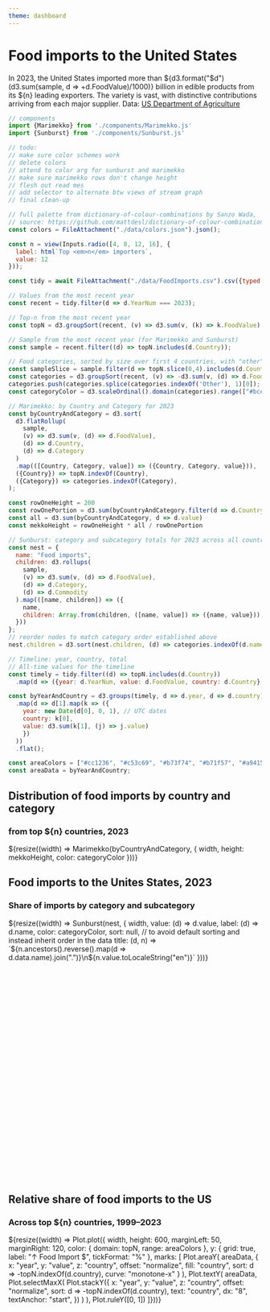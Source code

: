 ```yaml
---
theme: dashboard
---
```


# Food imports to the United States

In 2023, the United States imported more than ${d3.format("$d")(d3.sum(sample, d => +d.FoodValue)/1000)} billion in edible products from its ${n} leading exporters. The variety is vast, with distinctive contributions arriving from each major supplier. Data: [US Department of Agriculture](https://www.ers.usda.gov/data-products/u-s-food-imports/)

```js
// components
import {Marimekko} from './components/Marimekko.js'
import {Sunburst} from './components/Sunburst.js'
```

```js
// todo:
// make sure color schemes work
// delete colors
// attend to color arg for sunburst and marimekko
// make sure marimekko rows don't change height
// flesh out read mes
// add selector to alternate btw views of stream graph
// final clean-up
```

```js
// full palette from dictionary-of-colour-combinations by Sanzo Wada,
// source: https://github.com/mattdesl/dictionary-of-colour-combinations/blob/master/colors.json
const colors = FileAttachment("./data/colors.json").json();
```

```js
const n = view(Inputs.radio([4, 8, 12, 16], {
  label: html`Top <em>n</em> importers`,
  value: 12
}));
```

```js
const tidy = await FileAttachment("./data/FoodImports.csv").csv({typed: true});

// Values from the most recent year
const recent = tidy.filter(d => d.YearNum === 2023);

// Top-n from the most recent year
const topN = d3.groupSort(recent, (v) => d3.sum(v, (k) => k.FoodValue), (d) => d.Country).slice(-n).reverse();

// Sample from the most recent year (for Marimekko and Sunburst)
const sample = recent.filter((d) => topN.includes(d.Country));
```

```js
// Food categories, sorted by size over first 4 countries, with "other" moved to the end
const sampleSlice = sample.filter(d => topN.slice(0,4).includes(d.Country))
const categories = d3.groupSort(recent, (v) => -d3.sum(v, (d) => d.FoodValue), (d) => d.Category)
categories.push(categories.splice(categories.indexOf('Other'), 1)[0]);
const categoryColor = d3.scaleOrdinal().domain(categories).range(["#bce4e5", "#a7d4e4", "#a5c8d1", "#97acc8", "#96d1aa", "#78cdd0", "#62c6bf", "#0093a5", "#00939b", "#099197", "#5a82b3", "#006eb8", "#007190", "#005b8d"]);
```

```js
// Marimekko: by Country and Category for 2023
const byCountryAndCategory = d3.sort(
  d3.flatRollup(
    sample,
    (v) => d3.sum(v, (d) => d.FoodValue),
    (d) => d.Country,
    (d) => d.Category
  )
  .map(([Country, Category, value]) => ({Country, Category, value})),
  ({Country}) => topN.indexOf(Country), 
  ({Category}) => categories.indexOf(Category),
);

const rowOneHeight = 200
const rowOnePortion = d3.sum(byCountryAndCategory.filter(d => d.Country === topN[0]), d => d.value)
const all = d3.sum(byCountryAndCategory, d => d.value)
const mekkoHeight = rowOneHeight * all / rowOnePortion
```

```js
// Sunburst: category and subcategory totals for 2023 across all countries
const nest = {
  name: "Food imports",
  children: d3.rollups(
    sample,
    (v) => d3.sum(v, (d) => d.FoodValue),
    (d) => d.Category,
    (d) => d.Commodity
  ).map(([name, children]) => ({
    name,
    children: Array.from(children, ([name, value]) => ({name, value}))
  }))
};
// reorder nodes to match category order established above
nest.children = d3.sort(nest.children, (d) => categories.indexOf(d.name))
```

```js
// Timeline: year, country, total
// All-time values for the timeline
const timely = tidy.filter((d) => topN.includes(d.Country))
  .map(d => ({year: d.YearNum, value: d.FoodValue, country: d.Country}));

const byYearAndCountry = d3.groups(timely, d => d.year, d => d.country)
  .map(d => d[1].map(k => ({
    year: new Date(d[0], 0, 1), // UTC dates
    country: k[0],
    value: d3.sum(k[1], (j) => j.value)
    })
  ))
  .flat();

const areaColors = ["#cc1236", "#c53c69", "#b73f74", "#b71f57", "#a94151", "#a84222", "#a62c37", "#ab2439", "#a72144", "#7c4226", "#793327", "#82241f", "#7d133a", "#802626", "#642d5e", "#6d4145"];
const areaData = byYearAndCountry;
```

<div class="grid grid-cols-2" style="grid-auto-rows: auto;">
  <div class="card grid-colspan-2">
    <h2>Distribution of food imports by country and category</h2>
    <h3>from top ${n} countries, 2023</h3>
    ${resize((width) => Marimekko(byCountryAndCategory, {
      width,
      height: mekkoHeight,
      color: categoryColor
    }))}
  </div>
  <div class="card" style="min-height: 600px;">
    <h2>Food imports to the Unites States, 2023</h2>
    <h3>Share of imports by category and subcategory</h3>
    ${resize((width) => Sunburst(nest, {
      width,
      value: (d) => d.value,
      label: (d) => d.name,
      color: categoryColor,
      sort: null, // to avoid default sorting and instead inherit order in the data
      title: (d, n) => `${n.ancestors().reverse().map(d => d.data.name).join(".")}\n${n.value.toLocaleString("en")}`
    }))}
  </div>
  <div class="card">
    <h2>Relative share of food imports to the US</h2>
    <h3>Across top ${n} countries, 1999–2023</h3>
    ${resize((width) => Plot.plot({
      width,
      height: 600,
      marginLeft: 50,
      marginRight: 120,
      color: {
        domain: topN,
        range: areaColors
      },
      y: {
        grid: true,
        label: "↑ Food Import $",
        tickFormat: "%"
      },
      marks: [
        Plot.areaY(
          areaData,
          {
            x: "year",
            y: "value",
            z: "country",
            offset: "normalize",
            fill: "country",
            sort: d => -topN.indexOf(d.country), 
            curve: "monotone-x"
          }
        ),
        Plot.textY(
          areaData,
          Plot.selectMaxX(
            Plot.stackY({
              x: "year",
              y: "value",
              z: "country",
              offset: "normalize",
              sort: d => -topN.indexOf(d.country), 
              text: "country",
              dx: "8",
              textAnchor: "start",
            })
          )
        ),
        Plot.ruleY([0, 1])
      ]}))}
  </div>
</div>